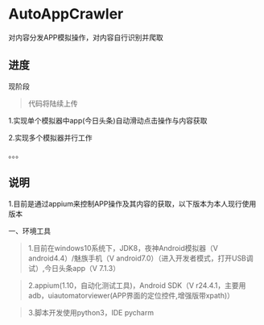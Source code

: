 # AutoAppCrawler
对内容分发APP模拟操作，对内容自行识别并爬取


## 进度

现阶段
>代码将陆续上传

1.实现单个模拟器中app(今日头条)自动滑动点击操作与内容获取

2.实现多个模拟器并行工作

。。。

## 说明

1.目前是通过appium来控制APP操作及其内容的获取，以下版本为本人现行使用版本

一、环境工具
>1.目前在windows10系统下，JDK8，夜神Android模拟器（V android4.4）/魅族手机（V android7.0）（进入开发者模式，打开USB调试）,今日头条app（V 7.1.3）

>2.appium(1.10，自动化测试工具)，Android SDK（V r24.4.1，主要用adb，uiautomatorviewer(APP界面的定位控件,增强版带xpath)）

>3.脚本开发使用python3，IDE pycharm

